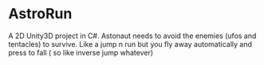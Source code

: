 # AstroRun
A 2D Unity3D project in C#. Astonaut needs to avoid the enemies (ufos and tentacles) to survive. Like a jump n run but you fly away automatically and press to fall ( so like inverse jump whatever)
